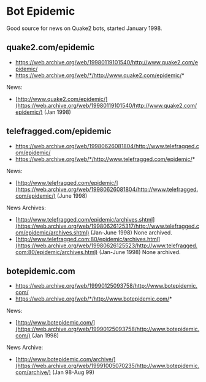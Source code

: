# Bot Epidemic

Good source for news on Quake2 bots, started January 1998.

## quake2.com/epidemic

* https://web.archive.org/web/19980119101540/http://www.quake2.com/epidemic/
* https://web.archive.org/web/*/http://www.quake2.com/epidemic/*

News:

* [http://www.quake2.com/epidemic/](https://web.archive.org/web/19980119101540/http://www.quake2.com/epidemic/) (Jan 1998)


## telefragged.com/epidemic

* https://web.archive.org/web/19980626081804/http://www.telefragged.com/epidemic/
* https://web.archive.org/web/*/http://www.telefragged.com/epidemic/*

News:

* [http://www.telefragged.com/epidemic/](https://web.archive.org/web/19980626081804/http://www.telefragged.com/epidemic/) (June 1998)

News Archives:

* [http://www.telefragged.com/epidemic/archives.shtml](https://web.archive.org/web/19980626125317/http://www.telefragged.com/epidemic/archives.shtml) (Jan-June 1998) None archived.
* [http://www.telefragged.com:80/epidemic/archives.html](https://web.archive.org/web/19980626125523/http://www.telefragged.com:80/epidemic/archives.html) (Jan-June 1998) None archived.


## botepidemic.com

* https://web.archive.org/web/19990125093758/http://www.botepidemic.com/
* https://web.archive.org/web/*/http://www.botepidemic.com/*

News:

* [http://www.botepidemic.com/](https://web.archive.org/web/19990125093758/http://www.botepidemic.com/) (Jan 1998)

News Archive:

* [http://www.botepidemic.com/archive/](https://web.archive.org/web/19991005070235/http://www.botepidemic.com/archive/) (Jan 98-Aug 99)

